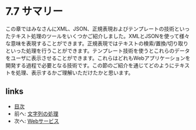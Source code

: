 # 7.7 サマリー
この章ではみなさんにXML、JSON、正規表現およびテンプレートの技術といったテキスト処理のツールをいくつかご紹介しました。XMLとJSONを使って様々な意味を表現することができます。正規表現ではテキストの検索/置換/切り取りといった処理を行うことができます。テンプレート技術を使うとこれらのデータをユーザに表示させることができます。これらはどれもWebアプリケーションを開発する過程で必要となる技術です。この節のご紹介を通じてどのようにテキストを処理、表示するかご理解いただけたかと思います。

## links
   * [目次](<preface.md>)
   * 前へ: [文字列の処理](<07.6.md>)
   * 次へ: [Webサービス](<08.0.md>)
